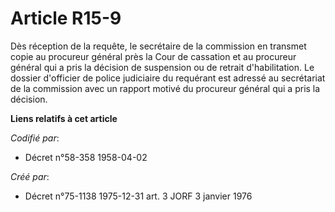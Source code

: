# Article R15-9

Dès réception de la requête, le secrétaire de la commission en transmet copie au procureur général près la Cour de cassation
et au procureur général qui a pris la décision de suspension ou de retrait d'habilitation. Le dossier d'officier de police
judiciaire du requérant est adressé au secrétariat de la commission avec un rapport motivé du procureur général qui a pris la
décision.

**Liens relatifs à cet article**

_Codifié par_:

  - Décret n°58-358 1958-04-02

_Créé par_:

  - Décret n°75-1138 1975-12-31 art. 3 JORF 3 janvier 1976
